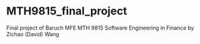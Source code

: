 # MTH9815_final_project
 Final project of Baruch MFE MTH 9815 Software Engineering in Finance by Zichao (David) Wang
